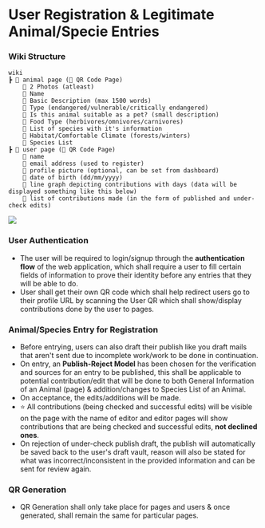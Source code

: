# User Registration & Legitimate Animal/Specie Entries
### Wiki Structure
```
wiki
┣ 📂 animal page (🌟 QR Code Page)
	📜 2 Photos (atleast)
	📜 Name
	📜 Basic Description (max 1500 words)
	📜 Type (endangered/vulnerable/critically endangered)
	📜 Is this animal suitable as a pet? (small description)
	📜 Food Type (herbivores/omnivores/carnivores)
	📜 List of species with it's information
	📜 Habitat/Comfortable Climate (forests/winters)
	🔗 Species List
┣ 📂 user page (🌟 QR Code Page)
	📜 name
	📜 email address (used to register)
	📜 profile picture (optional, can be set from dashboard)
	📜 date of birth (dd/mm/yyyy)
	📜 line graph depicting contributions with days (data will be displayed something like this below)
	📜 list of contributions made (in the form of published and under-check edits)
```
<img src="https://i.imgur.com/qCQzk2C.png"  />

### User Authentication
- The user will be required to login/signup through the **authentication flow** of the web application, which shall require a user to fill certain fields of information to prove their identity before any entries that they will be able to do.
- User shall get their own QR code which shall help redirect users go to their profile URL by scanning the User QR which shall show/display contributions done by the user to pages.

### Animal/Species Entry for Registration
- Before entrying, users can also draft their publish like you draft mails that aren't sent due to incomplete work/work to be done in continuation. 
- On entry, an **Publish-Reject Model** has been chosen for the verification and sources for an entry to be published, this shall be applicable to potential contribution/edit that will be done to both General Information of an Animal (page) & addition/changes to Species List of an Animal.
- On acceptance, the edits/additions will be made.
- ⭐ All contributions (being checked and successful edits) will be visible on the page with the name of editor and editor pages will show contributions that are being checked and successful edits, **not declined ones**. 
- On rejection of under-check publish draft, the publish will automatically be saved back to the user's draft vault, reason will also be stated for what was incorrect/inconsistent in the provided information and can be sent for review again.

### QR Generation 
- QR Generation shall only take place for pages and users & once generated, shall remain the same for particular pages.
